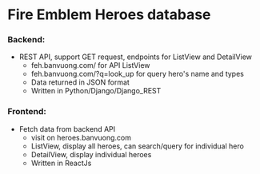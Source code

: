 # Fire Emblem Heroes database  
### Backend:  
* REST API, support GET request, endpoints for ListView and DetailView
  * feh.banvuong.com/ for API ListView  
  * feh.banvuong.com/?q=look_up for query hero's name and types
  * Data returned in JSON format
  * Written in Python/Django/Django_REST  
    
### Frontend: 
* Fetch data from backend API  
  * visit on heroes.banvuong.com
  * ListView, display all heroes, can search/query for individual hero  
  * DetailView, display individual heroes
  * Written in ReactJs

